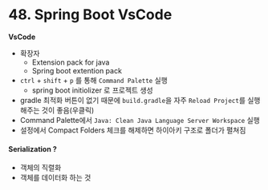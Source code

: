 # 48. Spring Boot VsCode

**VsCode**

- 확장자
  - Extension pack for java
  - Spring boot extention pack
- `ctrl` + `shift` + `p` 를 통해 `Command Palette` 실행
  - spring boot initiolizer 로 프로젝트 생성
- gradle 최적화 버튼이 없기 때문에 `build.gradle`을 자주 `Reload Project`를 실행해주는 것이 좋음(우클릭)
- Command Palette에서 `Java: Clean Java Language Server Workspace` 실행
- 설정에서 Compact Folders 체크를 해제하면 하이아키 구조로 폴더가 펼쳐짐




#### Serialization ?

- 객체의 직렬화
- 객체를 데이터화 하는 것

